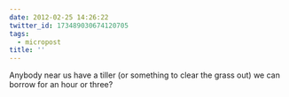 ```yaml
---
date: 2012-02-25 14:26:22
twitter_id: 173489030674120705
tags:
  - micropost
title: ''
---
```


Anybody near us have a tiller (or something to clear the grass out) we can borrow for an hour or three?
